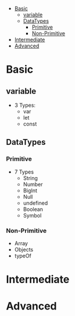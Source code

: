 - [Basic](#basic)
  - [variable](#variable)
  - [DataTypes](#datatypes)
    - [Primitive](#primitive)
    - [Non-Primitive](#non-primitive)
- [Intermediate](#intermediate)
- [Advanced](#advanced)

# Basic
## variable
- 3 Types:
  - var
  - let
  - const
## DataTypes
### Primitive
- 7 Types
  - String
  - Number
  - BigInt
  - Null
  - undefined
  - Boolean
  - Symbol

### Non-Primitive
- Array
- Objects
- typeOf




# Intermediate



# Advanced